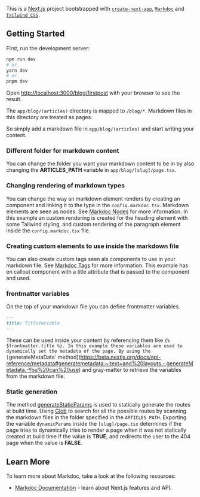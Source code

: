 This is a [Next.js](https://nextjs.org/) project bootstrapped with [`create-next-app`](https://github.com/vercel/next.js/tree/canary/packages/create-next-app), [`Markdoc`](https://markdoc.dev/) and [`Tailwind CSS`](https://tailwindcss.com/).

## Getting Started

First, run the development server:

```bash
npm run dev
# or
yarn dev
# or
pnpm dev
```

Open [http://localhost:3000/blog/firstpost](http://localhost:3000/blog/firstpost) with your browser to see the result.

The `app/blog/(articles)` directory is mapped to `/blog/*`. Markdown files in this directory are treated as pages.

So simply add a markdown file in `app/blog/(articles)` and start writing your content.

### Different folder for markdown content
You can change the folder you want your markdown content to be in by also changing the **ARTICLES_PATH** variable in `app/blog/[slug]/page.tsx`.

### Changing rendering of markdown types
You can change the way an markdown element renders by creating an component and linking it to the type in the `config.markdoc.tsx`. Markdown elements are seen as nodes. See [Markdoc Nodes](https://markdoc.dev/docs/nodes) for more information. In this example an custom rendering is created for the heading element with some Tailwind styling, and custom rendering of the paragraph element inside the `config.markdoc.tsx` file.

### Creating custom elements to use inside the markdown file
You can also create custom tags seen als components to use in your markdown file. See [Markdoc Tags](https://markdoc.dev/docs/tags) for more information. This example has en callout component with a title attribute that is passed to the component and used.

### frontmatter variables
On the top of your markdown file you can define frontmatter variables.
```md
---
title: TitleVariable
---
```
These can be used inside your content by referencing them like `{% $frontmatter.title %}.
In this example these variables are used to dynamically set the metadata of the page. By using the [`generateMetaData` method](https://beta.nextjs.org/docs/api-reference/metadata#generatemetadata:~:text=and%20layouts.-,generateMetadata,-You%20can%20use) and gray-matter to retrieve the variables from the markdown file.

### Static generation
The method [generateStaticParams](https://beta.nextjs.org/docs/api-reference/generate-static-params) is used to statically generate the routes at build time. Using [Glob](https://www.npmjs.com/package/glob) to search for all the possible routes by scanning the markdown files in the folder specified in the `ARTICLES_PATH`. Exporting the variable `dynamicParams` inside the `[slug]/page.tsx` determines if the page tries to dynamically tries to render a page when it was not statically created at build time if the value is **TRUE**, and redirects the user to the 404 page when the value is **FALSE**.

## Learn More

To learn more about Markdoc, take a look at the following resources:

- [Markdoc Documentation](https://markdoc.dev/docs/overview) - learn about Next.js features and API.
